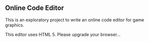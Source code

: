 ## Online Code Editor

This is an exploratory project to write an online code editor for game
graphics.

<canvas id="editor-canvas">
  This editor uses HTML 5. Please upgrade your browser...
</canvas>
